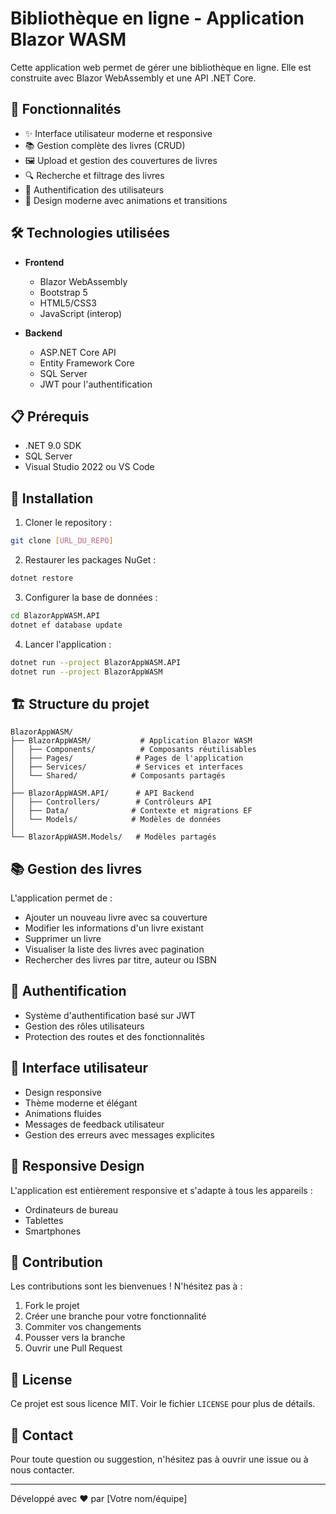 # Bibliothèque en ligne - Application Blazor WASM

Cette application web permet de gérer une bibliothèque en ligne. Elle est construite avec Blazor WebAssembly et une API .NET Core.

## 🚀 Fonctionnalités

- ✨ Interface utilisateur moderne et responsive
- 📚 Gestion complète des livres (CRUD)
- 🖼️ Upload et gestion des couvertures de livres
- 🔍 Recherche et filtrage des livres
- 👤 Authentification des utilisateurs
- 🎨 Design moderne avec animations et transitions

## 🛠️ Technologies utilisées

- **Frontend**
  - Blazor WebAssembly
  - Bootstrap 5
  - HTML5/CSS3
  - JavaScript (interop)

- **Backend**
  - ASP.NET Core API
  - Entity Framework Core
  - SQL Server
  - JWT pour l'authentification

## 📋 Prérequis

- .NET 9.0 SDK
- SQL Server
- Visual Studio 2022 ou VS Code

## 🚀 Installation

1. Cloner le repository :
```bash
git clone [URL_DU_REPO]
```

2. Restaurer les packages NuGet :
```bash
dotnet restore
```

3. Configurer la base de données :
```bash
cd BlazorAppWASM.API
dotnet ef database update
```

4. Lancer l'application :
```bash
dotnet run --project BlazorAppWASM.API
dotnet run --project BlazorAppWASM
```

## 🏗️ Structure du projet

```
BlazorAppWASM/
├── BlazorAppWASM/           # Application Blazor WASM
│   ├── Components/          # Composants réutilisables
│   ├── Pages/              # Pages de l'application
│   ├── Services/           # Services et interfaces
│   └── Shared/            # Composants partagés
│
├── BlazorAppWASM.API/      # API Backend
│   ├── Controllers/        # Contrôleurs API
│   ├── Data/              # Contexte et migrations EF
│   └── Models/            # Modèles de données
│
└── BlazorAppWASM.Models/   # Modèles partagés
```

## 📚 Gestion des livres

L'application permet de :
- Ajouter un nouveau livre avec sa couverture
- Modifier les informations d'un livre existant
- Supprimer un livre
- Visualiser la liste des livres avec pagination
- Rechercher des livres par titre, auteur ou ISBN

## 🔐 Authentification

- Système d'authentification basé sur JWT
- Gestion des rôles utilisateurs
- Protection des routes et des fonctionnalités

## 🎨 Interface utilisateur

- Design responsive
- Thème moderne et élégant
- Animations fluides
- Messages de feedback utilisateur
- Gestion des erreurs avec messages explicites

## 📱 Responsive Design

L'application est entièrement responsive et s'adapte à tous les appareils :
- Ordinateurs de bureau
- Tablettes
- Smartphones

## 🤝 Contribution

Les contributions sont les bienvenues ! N'hésitez pas à :
1. Fork le projet
2. Créer une branche pour votre fonctionnalité
3. Commiter vos changements
4. Pousser vers la branche
5. Ouvrir une Pull Request

## 📝 License

Ce projet est sous licence MIT. Voir le fichier `LICENSE` pour plus de détails.

## 📧 Contact

Pour toute question ou suggestion, n'hésitez pas à ouvrir une issue ou à nous contacter.

---
Développé avec ❤️ par [Votre nom/équipe] 
